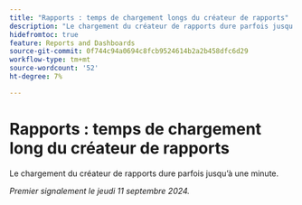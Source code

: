 ```yaml
---
title: "Rapports : temps de chargement longs du créateur de rapports"
description: "Le chargement du créateur de rapports dure parfois jusqu’à une minute."
hidefromtoc: true
feature: Reports and Dashboards
source-git-commit: 0f744c94a0694c8fcb9524614b2a2b458dfc6d29
workflow-type: tm+mt
source-wordcount: '52'
ht-degree: 7%

---
```



# Rapports : temps de chargement long du créateur de rapports

Le chargement du créateur de rapports dure parfois jusqu’à une minute.

_Premier signalement le jeudi 11 septembre 2024._
